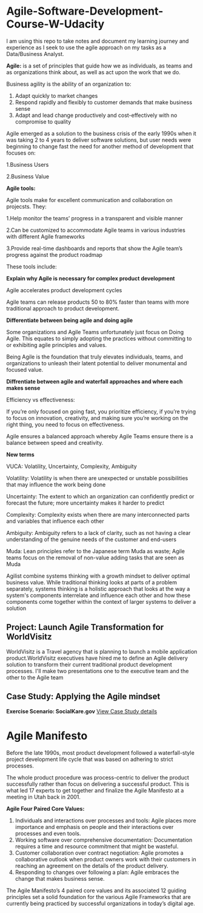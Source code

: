 # Agile-Software-Development-Course-W-Udacity
I am using this repo to take notes and document my learning journey and experience as I seek to use the agile approach on my tasks as a Data/Business Analyst.

**Agile:** is a set of principles that guide how we as individuals, as teams and as organizations think about, as well as act upon the work that we do.

Business agility is the ability of an organization to:

1. Adapt quickly to market changes
2. Respond rapidly and flexibly to customer demands that make business sense
3. Adapt and lead change productively and cost-effectively with no compromise to quality

Agile emerged as a solution to the business crisis of the early 1990s when it was taking 2 to 4 years to deliver software solutions, but user needs were beginning to change fast the need for another method of development that focuses on:

1.Business Users

2.Business Value

**Agile tools:**

Agile tools make for excellent communication and collaboration on projecsts. They:

1.Help monitor the teams’ progress in a transparent and visible manner

2.Can be customized to accommodate Agile teams in various industries with different Agile frameworks

3.Provide real-time dashboards and reports that show the Agile team’s progress against the product roadmap

These tools include: 

**Explain why Agile is necessary for complex product development**

Agile accelerates product development cycles

Agile teams can release products 50 to 80% faster than teams with more traditional approach to product development.

**Differentiate between being agile and doing agile**

Some organizations and Agile Teams unfortunately just focus on Doing Agile. This equates to simply adopting the practices without committing to or exhibiting agile principles and values.

Being Agile is the foundation that truly elevates individuals, teams, and organizations to unleash their latent potential to deliver monumental and focused value.

**Diffrentiate between agile and waterfall approaches and where each makes sense**


Efficiency vs effectiveness: 

If you’re only focused on going fast, you prioritize efficiency, if you’re trying to focus on innovation, creativity, and making sure you’re working on the right thing, you need to focus on effectiveness.

Agile ensures a balanced approach whereby Agile Teams ensure there is a balance between speed and creativity.

**New terms**

VUCA: Volatility, Uncertainty, Complexity, Ambiguity

Volatility: Volatility is when there are unexpected or unstable possibilities that may influence the work being done

Uncertainty: The extent to which an organization can confidently predict or forecast the future; more uncertainty makes it harder to predict

Complexity: Complexity exists when there are many interconnected parts and variables that influence each other

Ambiguity: Ambiguity refers to a lack of clarity, such as not having a clear understanding of the genuine needs of the customer and end-users

Muda: Lean principles refer to the Japanese term Muda as waste; Agile teams focus on the removal of non-value adding tasks that are seen as Muda

Agilist combine systems thinking with a growth mindset to deliver optimal business value. While traditional thinking looks at parts of a problem separately, systems thinking is a holistic approach that looks at the way a system's components interrelate and influence each other and how these components come together within the context of larger systems to deliver a solution

## Project: Launch Agile Transformation for WorldVisitz
WorldVisitz is a Travel agency that is planning to launch a mobile application product.WorldVisitz executives have hired me to define an Agile delivery solution to transform their current traditional product development processes. I'll make two presentations one to the executive team and the other to the Agile team

## Case Study: Applying the Agile mindset 
**Exercise Scenario: SocialKare.gov** [View Case Study details](https://1drv.ms/w/s!AuekbXziIL5_knJBhO378ydLhjru?e=4WSIBg)

# Agile Manifesto

Before the late 1990s, most product development followed a waterfall-style project development life cycle that was based on adhering to strict processes.

The whole product procedure was process-centric to deliver the product successfully rather than focus on delivering a successful product. This is what led 17 experts to get together and finalize the Agile Manifesto at a meeting in Utah back in 2001.

**Agile Four Paired Core Values:**
1. Individuals and interactions over processes and tools: Agile places more importance and emphasis on people and their interactions over processes and even tools.
2. Working software over comprehensive documentation: Documentation requires a time and resource commitment that might be wasteful.
3. Customer collaboration over contract negotiation: Agile promotes a collaborative outlook when product owners work with their customers in reaching an agreement on the details of the product delivery.
4. Responding to changes over following a plan: Agile embraces the change that makes business sense.

The Agile Manifesto’s 4 paired core values and its associated 12 guiding principles set a solid foundation for the various Agile Frameworks that are currently being practiced by successful organizations in today’s digital age.
